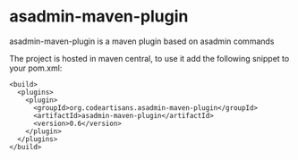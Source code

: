 asadmin-maven-plugin
====================

asadmin-maven-plugin is a maven plugin based on asadmin commands

The project is hosted in maven central, to use it add the following snippet to your pom.xml:


	<build>
	  <plugins>
 	    <plugin>
	      <groupId>org.codeartisans.asadmin-maven-plugin</groupId>
	      <artifactId>asadmin-maven-plugin</artifactId>
	      <version>0.6</version>
	    </plugin>
	  </plugins>
	</build>

